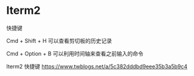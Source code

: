 # Iterm2

快捷键

Cmd + Shift + H 可以查看剪切板的历史记录

Cmd + Option + B 可以利用时间轴来查看之前输入的命令



Iterm2 快捷键 https://www.twblogs.net/a/5c382dddbd9eee35b3a5b9c4
